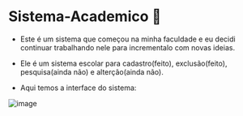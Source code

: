 # Sistema-Academico 🏫
- Este é um sistema que começou na minha faculdade e eu decidi continuar trabalhando nele para incrementalo com novas ideias.
- Ele é um sistema escolar para cadastro(feito), exclusão(feito), pesquisa(ainda não)  e alterção(ainda não).

- Aqui temos a interface do sistema:

![image](https://user-images.githubusercontent.com/67165243/126406407-0f684f4d-6558-49b7-a64d-d3e8634e13c8.png)
